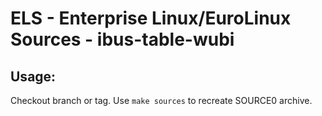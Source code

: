 # ELS - Enterprise Linux/EuroLinux Sources - ibus-table-wubi
 
## Usage:
  Checkout branch or tag. Use `make sources` to recreate  SOURCE0 archive.

